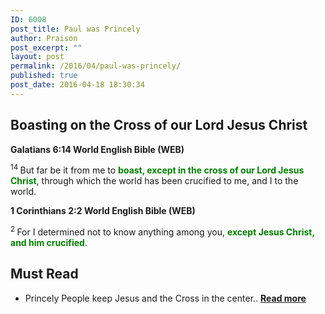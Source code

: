 ```yaml
---
ID: 6008
post_title: Paul was Princely
author: Praison
post_excerpt: ""
layout: post
permalink: /2016/04/paul-was-princely/
published: true
post_date: 2016-04-18 18:30:34
---
```

<h2><strong>Boasting on the Cross of our Lord Jesus Christ</strong></h2>
<strong><span class="passage-display-bcv">Galatians 6:14
</span><span class="passage-display-version">World English Bible (WEB)</span></strong>

<span id="en-WEB-29204" class="text Gal-6-14"><sup class="versenum">14 </sup>But far be it from me to <span style="color: #008000;"><strong>boast, except in the cross of our Lord Jesus Christ</strong></span>, through which the world has been crucified to me, and I to the world.</span>

<strong><span class="passage-display-bcv">1 Corinthians 2:2
</span><span class="passage-display-version">World English Bible (WEB)</span></strong>

<span id="en-WEB-28398" class="text 1Cor-2-2"><sup class="versenum">2 </sup>For I determined not to know anything among you, <span style="color: #008000;"><strong>except Jesus Christ, and him crucified</strong></span>.</span>
<h2><strong>Must Read</strong></h2>
<ul>
 	<li>Princely People keep Jesus and the Cross in the center.. <a href="https://biblerevelation.org/2016/04/15/you-are-a-king-priest/"><strong>Read more</strong></a></li>
</ul>